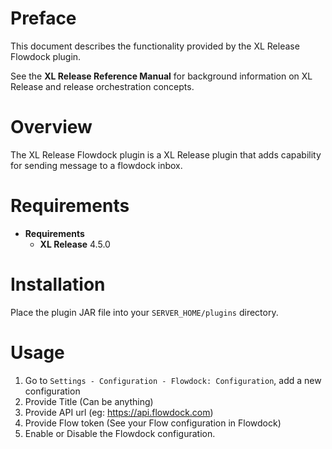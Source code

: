 # Preface #

This document describes the functionality provided by the XL Release Flowdock plugin.

See the **XL Release Reference Manual** for background information on XL Release and release orchestration concepts.

# Overview #

The XL Release Flowdock plugin is a XL Release plugin that adds capability for sending message to a flowdock inbox.

# Requirements #

* **Requirements**
	* **XL Release** 4.5.0

# Installation #

Place the plugin JAR file into your `SERVER_HOME/plugins` directory.

# Usage #

1. Go to `Settings - Configuration - Flowdock: Configuration`, add a new configuration
2. Provide Title (Can be anything)
3. Provide API url (eg: https://api.flowdock.com)
4. Provide Flow token (See your Flow configuration in Flowdock)
5. Enable or Disable the Flowdock configuration.
